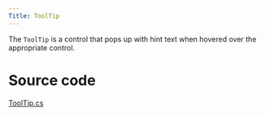 ```yaml
---
Title: ToolTip
---
```

The `ToolTip` is a control that pops up with hint text when hovered over the appropriate control.

# Source code
[ToolTip.cs](https://github.com/AvaloniaUI/Avalonia/blob/master/src/Avalonia.Controls/ToolTip.cs)

